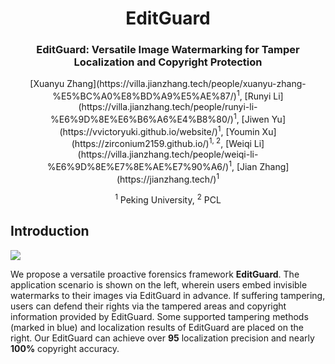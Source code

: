 <div align="center">
<h1>EditGuard</h1>
<h3>EditGuard: Versatile Image Watermarking for Tamper Localization and Copyright Protection</h3>
[Xuanyu Zhang](https://villa.jianzhang.tech/people/xuanyu-zhang-%E5%BC%A0%E8%BD%A9%E5%AE%87/)<sup>1</sup>, [Runyi Li](https://villa.jianzhang.tech/people/runyi-li-%E6%9D%8E%E6%B6%A6%E4%B8%80/)<sup>1</sup>, [Jiwen Yu](https://vvictoryuki.github.io/website/)<sup>1</sup>, [Youmin Xu](https://zirconium2159.github.io/)<sup>1, 2</sup>, [Weiqi Li](https://villa.jianzhang.tech/people/weiqi-li-%E6%9D%8E%E7%8E%AE%E7%90%A6/)<sup>1</sup>, [Jian Zhang](https://jianzhang.tech/)<sup>1</sup>

<sup>1</sup> Peking University, <sup>2</sup> PCL

</div>

## Introduction

![](./method-cross-v2_00.png)

We propose a versatile proactive forensics framework **EditGuard**. The application scenario is shown on the left, wherein users embed invisible watermarks to their images via EditGuard in advance. If suffering tampering, users can defend their rights via the tampered areas and copyright information provided by EditGuard. Some supported tampering methods (marked in blue) and localization results of EditGuard are placed on the right. Our EditGuard can achieve over **95** localization precision and nearly **100\%** copyright accuracy.
